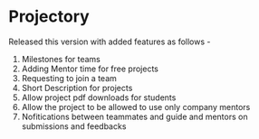 # Projectory

Released this version with added features as follows -

1. Milestones for teams
2. Adding Mentor time for free projects
3. Requesting to join a team
4. Short Description for projects
5. Allow project pdf downloads for students
6. Allow the project to be allowed to use only company mentors
7. Nofitications between teammates and guide and mentors on submissions and feedbacks
